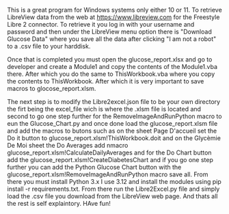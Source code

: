 This is a great program for Windows systems only either 10 or 11. To retrieve LibreView data from the web at https://www.libreview.com for the Freestyle Libre 2 connector. To retrieve it you log in with your username and password and then under the LibreView menu option there is "Download Glucose Data" where you save all the data after clicking "I am not a robot" to a .csv file to your harddisk.

Once that is completed you must open the glucose_report.xlsx and go to developer and create a Module1 and copy the contents of the Module1.vba there. After which you do the same to ThisWorkbook.vba where you copy the contents to ThisWorkbook. After which it is very important to save macros to glocose_report.xlsm.

The next step is to modify the Libre2excel.json file to be your own directory the firt being the excel_file wich is where the .xlsm file is located and second to go one step further for the RemoveImageAndRunPython macro to eun the Glucose_Chart.py and once done load the glucose_report.xlsm file and add the macros to butons such as on the sheet Page D'accueil set the Do it button to glucose_report.xlsm!ThisWorkbook.doit and on the Glycèmie De Moi sheet the Do Averages add nmacro glucose_report.xlsm!CalculateDailyAverages and for the Do Chart button add the glucose_report.xlsm!CreateDiabetesChart and if you go one step further you can add the Python Glucose Chart button with the glucose_report.xlsm!RemoveImageAndRunPython macro save all. From there you must install Python 3.x I use 3.12 and install the modules using pip install -r requirements.txt. From there run the Libre2Excel.py file and simply load the .csv file you download from the LibreView web page. And thats all the rest is self explaintory. HAve fun!   
